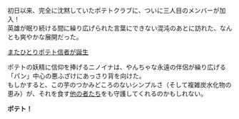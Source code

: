 <!-- title: ウッデンショベル -->
<!-- relationship: Family -->

初日以来、完全に沈黙していたポテトクラブに、ついに三人目のメンバーが加入！  
英雄が眠り続ける間に繰り広げられた言葉にできない混沌のあとに訪れた、なんとも爽やかな展開だった。

[またひとりポテト信者が誕生](#embed:https://www.youtube.com/live/l9HKSDG50HM?si=YIuhWtcHs4rd0fZ2&t=512)

ポテトの妖精に信仰を捧げるニノイナは、やんちゃな永遠の伴侶が繰り広げる「パン」中心の悪ふざけにあっさり背を向けた。  
もしかすると、この芋のつかみどころのないシンプルさ（そして複雑炭水化物の恵み）が、それを食す[他の者たち](https://youtu.be/l9HKSDG50HM?t=5046s)をも守護してくれるのかもしれない。

**ポテト！**
